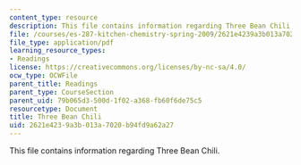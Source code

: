 ```yaml
---
content_type: resource
description: This file contains information regarding Three Bean Chili.
file: /courses/es-287-kitchen-chemistry-spring-2009/2621e4239a3b013a7020b94fd9a62a27_MITES_287S09_read09.pdf
file_type: application/pdf
learning_resource_types:
- Readings
license: https://creativecommons.org/licenses/by-nc-sa/4.0/
ocw_type: OCWFile
parent_title: Readings
parent_type: CourseSection
parent_uid: 79b065d3-500d-1f02-a368-fb60f6de75c5
resourcetype: Document
title: Three Bean Chili
uid: 2621e423-9a3b-013a-7020-b94fd9a62a27
---
```

This file contains information regarding Three Bean Chili.
